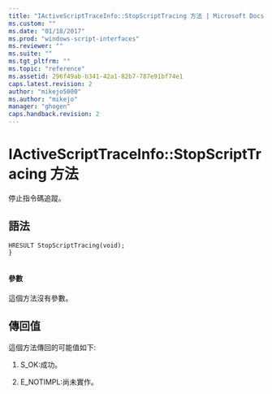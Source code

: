 ```yaml
---
title: "IActiveScriptTraceInfo::StopScriptTracing 方法 | Microsoft Docs"
ms.custom: ""
ms.date: "01/18/2017"
ms.prod: "windows-script-interfaces"
ms.reviewer: ""
ms.suite: ""
ms.tgt_pltfrm: ""
ms.topic: "reference"
ms.assetid: 296f49ab-b341-42a1-82b7-787e91bf74e1
caps.latest.revision: 2
author: "mikejo5000"
ms.author: "mikejo"
manager: "ghogen"
caps.handback.revision: 2
---
```

# IActiveScriptTraceInfo::StopScriptTracing 方法
停止指令碼追蹤。  
  
## 語法  
  
```  
HRESULT StopScriptTracing(void);   
}  
  
```  
  
#### 參數  
 這個方法沒有參數。  
  
## 傳回值  
 這個方法傳回的可能值如下:  
  
1.  S\_OK:成功。  
  
2.  E\_NOTIMPL:尚未實作。